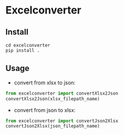 # Excelconverter
## Install
```
cd excelconverter
pip install .
```
## Usage
 * convert from xlsx to json:
```py
from excelconverter import convertXlsx2Json
convertXlsx2Json(xlsx_filepath_name)
```

 * convert from json to xlsx:
 ```py
 from excelconverter import convertJson2Xlsx
 convertJson2Xlsx(json_filepath_name)
 ```
